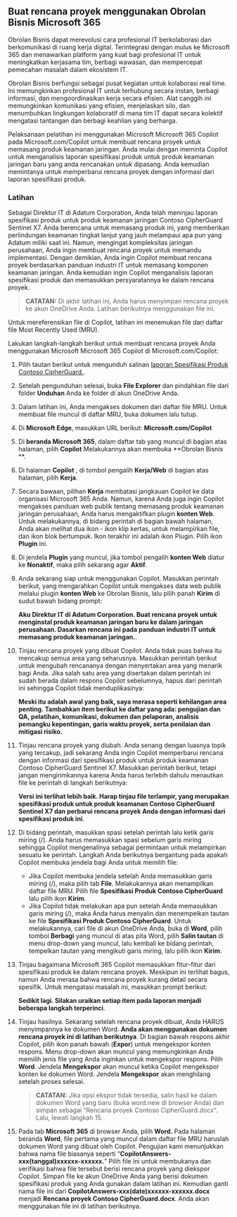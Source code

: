 
Buat rencana proyek menggunakan Obrolan Bisnis Microsoft 365
---
Obrolan Bisnis dapat merevolusi cara profesional IT berkolaborasi dan berkomunikasi di ruang kerja digital. Terintegrasi dengan mulus ke Microsoft 365 dan menawarkan platform yang kuat bagi profesional IT untuk meningkatkan kerjasama tim, berbagi wawasan, dan mempercepat pemecahan masalah dalam ekosistem IT.

Obrolan Bisnis berfungsi sebagai pusat kegiatan untuk kolaborasi real time. Ini memungkinkan profesional IT untuk terhubung secara instan, berbagi informasi, dan mengoordinasikan kerja secara efisien. Alat canggih ini memungkinkan komunikasi yang efisien, menjelaskan silo, dan menumbuhkan lingkungan kolaboratif di mana tim IT dapat secara kolektif mengatasi tantangan dan berbagi keahlian yang berharga.

Pelaksanaan pelatihan ini menggunakan Microsoft Microsoft 365 Copilot pada Microsoft.com/Copilot untuk membuat rencana proyek untuk memasang produk keamanan jaringan. Anda mulai dengan meminta Copilot untuk menganalisis laporan spesifikasi produk untuk produk keamanan jaringan baru yang anda rencanakan untuk dipasang. Anda kemudian memintanya untuk memperbarui rencana proyek dengan informasi dari laporan spesifikasi produk.

### Latihan

Sebagai Direktur IT di Adatum Corporation, Anda telah meninjau laporan spesifikasi produk untuk produk keamanan jaringan Contoso CipherGuard Sentinel X7. Anda berencana untuk memasang produk ini, yang memberikan perlindungan keamanan tingkat lanjut yang jauh melampaui apa pun yang Adatum miliki saat ini. Namun, mengingat kompleksitas jaringan perusahaan, Anda ingin membuat rencana proyek untuk memandu implementasi. Dengan demikian, Anda ingin Copilot membuat rencana proyek berdasarkan panduan industri IT untuk memasang komponen keamanan jaringan. Anda kemudian ingin Copilot menganalisis laporan spesifikasi produk dan memasukkan persyaratannya ke dalam rencana proyek.

> **CATATAN:** Di akhir latihan ini, Anda harus menyimpan rencana proyek ke akun OneDrive Anda. Latihan berikutnya menggunakan file ini.

Untuk mereferensikan file di Copilot, latihan ini menemukan file dari daftar file Most Recently Used (MRU).

Lakukan langkah-langkah berikut untuk membuat rencana proyek Anda menggunakan Microsoft Microsoft 365 Copilot di Microsoft.com/Copilot:

1.  Pilih tautan berikut untuk mengunduh salinan [laporan Spesifikasi Produk Contoso CipherGuard.](https://go.microsoft.com/fwlink/?linkid=2269123).
2.  Setelah pengunduhan selesai, buka **File Explorer** dan pindahkan file dari folder **Unduhan** Anda ke folder di akun OneDrive Anda.
3.  Dalam latihan ini, Anda mengakses dokumen dari daftar file MRU. Untuk membuat file muncul di daftar MRU, buka dokumen lalu tutup.
4.  Di **Microsoft Edge**, masukkan URL berikut: **Microsoft.com/Copilot**
5.  Di **beranda Microsoft 365**, dalam daftar tab yang muncul di bagian atas halaman, pilih **Copilot** Melakukannya akan membuka **Obrolan Bisnis **.
6.  Di halaman **Copilot** , di tombol pengalih **Kerja/Web** di bagian atas halaman, pilih **Kerja**.
7.  Secara bawaan, pilihan **Kerja** membatasi jangkauan Copilot ke data organisasi Microsoft 365 Anda. Namun, karena Anda juga ingin Copilot mengakses panduan web publik tentang memasang produk keamanan jaringan perusahaan, Anda harus mengaktifkan plugin **konten Web**. Untuk melakukannya, di bidang perintah di bagian bawah halaman, Anda akan melihat dua ikon - ikon klip kertas, untuk melampirkan file, dan ikon blok bertumpuk. Ikon terakhir ini adalah ikon Plugin. Pilih ikon **Plugin** ini.
8.  Di jendela **Plugin** yang muncul, jika tombol pengalih **konten Web** diatur ke **Nonaktif**, maka pilih sekarang agar **Aktif**.
9.  Anda sekarang siap untuk menggunakan Copilot. Masukkan perintah berikut, yang mengarahkan Copilot untuk mengakses data web publik melalui plugin **konten Web** ke Obrolan Bisnis, lalu pilih panah **Kirim** di sudut bawah bidang prompt:
    
    **Aku Direktur IT di Adatum Corporation. Buat rencana proyek untuk menginstal produk keamanan jaringan baru ke dalam jaringan perusahaan. Dasarkan rencana ini pada panduan industri IT untuk memasang produk keamanan jaringan.**.
10. Tinjau rencana proyek yang dibuat Copilot. Anda tidak puas bahwa itu mencakup semua area yang seharusnya. Masukkan perintah berikut untuk mengubah rencananya dengan menyertakan area yang menarik bagi Anda. Jika salah satu area yang disertakan dalam perintah ini sudah berada dalam respons Copilot sebelumnya, hapus dari perintah ini sehingga Copilot tidak menduplikasinya:
    
    **Meski itu adalah awal yang baik, saya merasa seperti kehilangan area penting. Tambahkan item berikut ke daftar yang ada: pengujian dan QA, pelatihan, komunikasi, dokumen dan pelaporan, analisis pemangku kepentingan, garis waktu proyek, serta penilaian dan mitigasi risiko.**
11. Tinjau rencana proyek yang diubah. Anda senang dengan luasnya topik yang tercakup, jadi sekarang Anda ingin Copilot memperbarui rencana dengan informasi dari spesifikasi produk untuk produk keamanan Contoso CipherGuard Sentinel X7. Masukkan perintah berikut, tetapi jangan mengirimkannya karena Anda harus terlebih dahulu menautkan file ke perintah di langkah berikutnya:
    
    **Versi ini terlihat lebih baik. Harap tinjau file terlampir, yang merupakan spesifikasi produk untuk produk keamanan Contoso CipherGuard Sentinel X7 dan perbarui rencana proyek Anda dengan informasi dari spesifikasi produk ini**.
12. Di bidang perintah, masukkan spasi setelah perintah lalu ketik garis miring (/). Anda harus memasukkan spasi sebelum garis miring sehingga Copilot mengenalinya sebagai permintaan untuk melampirkan sesuatu ke perintah. Langkah Anda berikutnya bergantung pada apakah Copilot membuka jendela bagi Anda untuk memilih file:
     -  Jika Copilot membuka jendela setelah Anda memasukkan garis miring (/), maka pilih tab **File**. Melakukannya akan menampilkan daftar file MRU. Pilih file **Spesifikasi Produk Contoso CipherGuard** lalu pilih ikon **Kirim**.
     -  Jika Copilot tidak melakukan apa pun setelah Anda memasukkan garis miring (/), maka Anda harus menyalin dan menempelkan tautan ke file **Spesifikasi Produk Contoso CipherGuard**. Untuk melakukannya, cari file di akun OneDrive Anda, buka di **Word**, pilih tombol **Berbagi** yang muncul di atas pita Word, pilih **Salin tautan** di menu drop-down yang muncul, lalu kembali ke bidang perintah, tempelkan tautan yang mengikuti garis miring, lalu pilih ikon **Kirim**.
13. Tinjau bagaimana Microsoft 365 Copilot memasukkan fitur-fitur dari spesifikasi produk ke dalam rencana proyek. Meskipun ini terlihat bagus, namun Anda merasa bahwa rencana proyek kurang detail secara spesifik. Untuk mengatasi masalah ini, masukkan prompt berikut:
    
    **Sedikit lagi. Silakan uraikan setiap item pada laporan menjadi beberapa langkah terperinci**.
14. Tinjau hasilnya. Sekarang setelah rencana proyek dibuat, Anda HARUS menyimpannya ke dokumen Word. **Anda akan menggunakan dokumen rencana proyek ini di latihan berikutnya**. Di bagian bawah respons akhir Copilot, pilih ikon panah bawah (**Expor**) untuk mengekspor konten respons. Menu drop-down akan muncul yang memungkinkan Anda memilih jenis file yang Anda inginkan untuk mengekspor respons. Pilih **Word**. Jendela **Mengekspor** akan muncul ketika Copilot mengekspor konten ke dokumen Word. Jendela **Mengekspor** akan menghilang setelah proses selesai.
    > **CATATAN:** Jika opsi ekspor tidak tersedia, salin hasil ke dalam dokumen Word yang baru (buka word.new di browser Anda) dan simpan sebagai “Rencana proyek Contoso CipherGuard.docx”. Lalu, lewati langkah 15.
15. Pada tab **Microsoft 365** di browser Anda, pilih **Word.** Pada halaman beranda **Word**, file pertama yang muncul dalam daftar file MRU haruslah dokumen Word yang dibuat oleh Copilot. Pengujian kami menunjukkan bahwa nama file biasanya seperti “**CopilotAnswers-xxx(tanggal)xxxxxx-xxxxxx.**” Pilih file ini untuk membukanya dan verifikasi bahwa file tersebut berisi rencana proyek yang diekspor Copilot. Simpan file ke akun OneDrive Anda yang berisi dokumen spesifikasi produk yang Anda gunakan dalam latihan ini. Kemudian ganti nama file ini dari **CopilotAnswers-xxx(date)xxxxxx-xxxxxx.docx** menjadi **Rencana proyek Contoso CipherGuard.docx**. Anda akan menggunakan file ini di latihan berikutnya.
